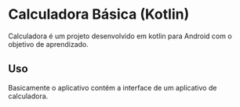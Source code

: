 # Calculadora Básica (Kotlin)

Calculadora é um projeto desenvolvido em kotlin para Android com o objetivo de aprendizado.


## Uso

Basicamente o aplicativo contém a interface de um aplicativo de calculadora.



